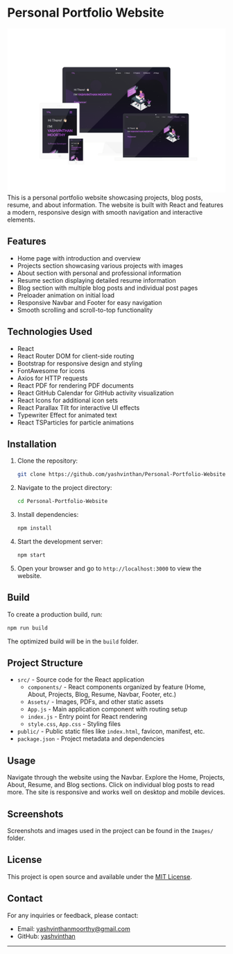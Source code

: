 # Personal Portfolio Website
<div align="center">
  <img alt="Demo" src="./Images/Untitled design (11).png" />
</div>
This is a personal portfolio website showcasing projects, blog posts, resume, and about information. The website is built with React and features a modern, responsive design with smooth navigation and interactive elements.

## Features

- Home page with introduction and overview
- Projects section showcasing various projects with images
- About section with personal and professional information
- Resume section displaying detailed resume information
- Blog section with multiple blog posts and individual post pages
- Preloader animation on initial load
- Responsive Navbar and Footer for easy navigation
- Smooth scrolling and scroll-to-top functionality

## Technologies Used

- React
- React Router DOM for client-side routing
- Bootstrap for responsive design and styling
- FontAwesome for icons
- Axios for HTTP requests
- React PDF for rendering PDF documents
- React GitHub Calendar for GitHub activity visualization
- React Icons for additional icon sets
- React Parallax Tilt for interactive UI effects
- Typewriter Effect for animated text
- React TSParticles for particle animations

## Installation

1. Clone the repository:
   ```bash
   git clone https://github.com/yashvinthan/Personal-Portfolio-Website.git
   ```
2. Navigate to the project directory:
   ```bash
   cd Personal-Portfolio-Website
   ```
3. Install dependencies:
   ```bash
   npm install
   ```
4. Start the development server:
   ```bash
   npm start
   ```
5. Open your browser and go to `http://localhost:3000` to view the website.

## Build

To create a production build, run:

```bash
npm run build
```

The optimized build will be in the `build` folder.

## Project Structure

- `src/` - Source code for the React application
  - `components/` - React components organized by feature (Home, About, Projects, Blog, Resume, Navbar, Footer, etc.)
  - `Assets/` - Images, PDFs, and other static assets
  - `App.js` - Main application component with routing setup
  - `index.js` - Entry point for React rendering
  - `style.css`, `App.css` - Styling files
- `public/` - Public static files like `index.html`, favicon, manifest, etc.
- `package.json` - Project metadata and dependencies

## Usage

Navigate through the website using the Navbar. Explore the Home, Projects, About, Resume, and Blog sections. Click on individual blog posts to read more. The site is responsive and works well on desktop and mobile devices.

## Screenshots

Screenshots and images used in the project can be found in the `Images/` folder.

## License

This project is open source and available under the [MIT License](LICENSE).

## Contact

For any inquiries or feedback, please contact:

- Email: yashvinthanmoorthy@gmail.com
- GitHub: [yashvinthan](https://github.com/yashvinthan/)

---
